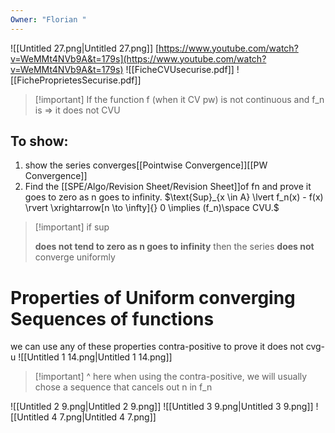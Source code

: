 ```yaml
---
Owner: "Florian "
---
```

  
![[Untitled 27.png|Untitled 27.png]]
[https://www.youtube.com/watch?v=WeMMt4NVb9A&t=179s](https://www.youtube.com/watch?v=WeMMt4NVb9A&t=179s)
![[FicheCVUsecurise.pdf]]
![[FicheProprietesSecurise.pdf]]

> [!important] If the function f (when it CV pw) is not continuous and f_n is ⇒ it does not CVU
## To show:
1. show the series converges[[Pointwise Convergence]][[PW Convergence]]
2. Find the [[SPE/Algo/Revision Sheet/Revision Sheet]]of fn and prove it goes to zero as n goes to infinity.
$\text{Sup}_{x \in A} \lvert f_n(x) - f(x) \rvert \xrightarrow[n \to \infty]{} 0 \implies (f_n)\space CVU.$

> [!important] if sup
> 
> **does not tend to zero as n goes to infinity** then the series **does not** converge uniformly
# Properties of Uniform converging Sequences of functions
we can use any of these properties contra-positive to prove it does not cvg-u
![[Untitled 1 14.png|Untitled 1 14.png]]

> [!important] ^ here when using the contra-positive, we will usually chose a sequence that cancels out n in f_n
  
![[Untitled 2 9.png|Untitled 2 9.png]]
![[Untitled 3 9.png|Untitled 3 9.png]]
![[Untitled 4 7.png|Untitled 4 7.png]]